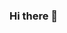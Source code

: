 ### Hi there 👋

<!--
**AldyBany/AldyBany** is a ✨ _special_ ✨ repository because its `README.md` (this file) appears on your GitHub profile.

Here are some ideas to get you started:

- 🔭 I’m currently working on a new project
- 🌱 I’m currently learning TypeScript
- 👯 I’m looking to collaborate on opne source
- 🤔 I’m looking for help with Docker
- 💬 Ask me about soft skills
- 📫 How to reach me: Gmail(banygaick@gmail.com)
- 😄 Pronouns: ...He/Him
- ⚡ Fun fact: ...Just show me the code!
-->
